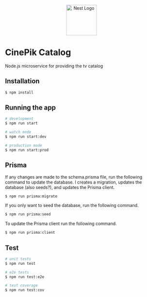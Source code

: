 <p align="center">
  <a href="http://nestjs.com/" target="blank"><img src="https://nestjs.com/img/logo-small.svg" width="100" alt="Nest Logo" /></a>
</p>

# CinePik Catalog

Node.js microservice for providing the tv catalog

## Installation

```bash
$ npm install
```

## Running the app

```bash
# development
$ npm run start

# watch mode
$ npm run start:dev

# production mode
$ npm run start:prod
```

## Prisma

If any changes are made to the schema.prisma file, run the following command to update the database.
I creates a migration, updates the database (also seeds?), and updates the Prisma client.

```bash
$ npm run prisma:migrate
```

If you only want to seed the database, run the following command.

```bash
$ npm run prisma:seed
```

To update the Prisma client run the following command.

```bash
$ npm run prisma:client
```

## Test

```bash
# unit tests
$ npm run test

# e2e tests
$ npm run test:e2e

# test coverage
$ npm run test:cov
```
